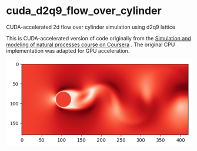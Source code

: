 # cuda_d2q9_flow_over_cylinder
CUDA-accelerated 2d flow over cylinder simulation using d2q9 lattice

This is CUDA-accelerated version of code originally from the [Simulation and modeling of natural processes course on Coursera](https://www.coursera.org/learn/modeling-simulation-natural-processes/) . The original CPU implementation was adapted for GPU acceleration.

![Sample Output](sample_output.png)
